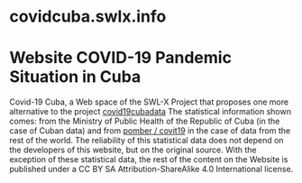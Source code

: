 # covidcuba.swlx.info
Website COVID-19 Pandemic Situation in Cuba
===========================================
Covid-19 Cuba, a Web space of the SWL-X Project that proposes one more alternative to the project [covid19cubadata](https://covid19cubadata.github.io/)
The statistical information shown comes: from the Ministry of Public Health of the Republic of Cuba (in the case of Cuban data) and from [pomber / covit19](https://github.com/pomber/covid19) in the case of data from the rest of the world. The reliability of this statistical data does not depend on the developers of this website, but on the original source. With the exception of these statistical data, the rest of the content on the Website is published under a CC BY SA Attribution-ShareAlike 4.0 International license.
